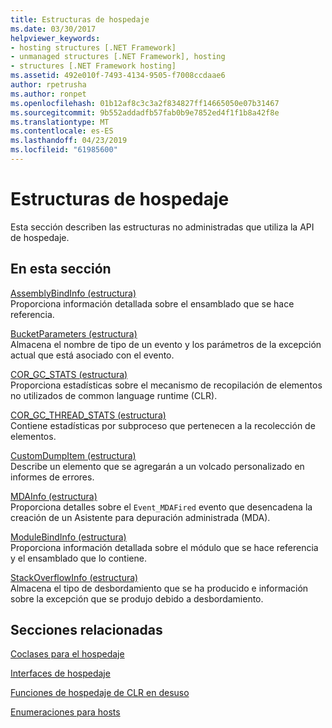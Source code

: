 ```yaml
---
title: Estructuras de hospedaje
ms.date: 03/30/2017
helpviewer_keywords:
- hosting structures [.NET Framework]
- unmanaged structures [.NET Framework], hosting
- structures [.NET Framework hosting]
ms.assetid: 492e010f-7493-4134-9505-f7008ccdaae6
author: rpetrusha
ms.author: ronpet
ms.openlocfilehash: 01b12af8c3c3a2f834827ff14665050e07b31467
ms.sourcegitcommit: 9b552addadfb57fab0b9e7852ed4f1f1b8a42f8e
ms.translationtype: MT
ms.contentlocale: es-ES
ms.lasthandoff: 04/23/2019
ms.locfileid: "61985600"
---
```

# <a name="hosting-structures"></a>Estructuras de hospedaje
Esta sección describen las estructuras no administradas que utiliza la API de hospedaje.  
  
## <a name="in-this-section"></a>En esta sección  
 [AssemblyBindInfo (estructura)](../../../../docs/framework/unmanaged-api/hosting/assemblybindinfo-structure.md)  
 Proporciona información detallada sobre el ensamblado que se hace referencia.  
  
 [BucketParameters (estructura)](../../../../docs/framework/unmanaged-api/hosting/bucketparameters-structure.md)  
 Almacena el nombre de tipo de un evento y los parámetros de la excepción actual que está asociado con el evento.  
  
 [COR_GC_STATS (estructura)](../../../../docs/framework/unmanaged-api/hosting/cor-gc-stats-structure.md)  
 Proporciona estadísticas sobre el mecanismo de recopilación de elementos no utilizados de common language runtime (CLR).  
  
 [COR_GC_THREAD_STATS (estructura)](../../../../docs/framework/unmanaged-api/hosting/cor-gc-thread-stats-structure.md)  
 Contiene estadísticas por subproceso que pertenecen a la recolección de elementos.  
  
 [CustomDumpItem (estructura)](../../../../docs/framework/unmanaged-api/hosting/customdumpitem-structure.md)  
 Describe un elemento que se agregarán a un volcado personalizado en informes de errores.  
  
 [MDAInfo (estructura)](../../../../docs/framework/unmanaged-api/hosting/mdainfo-structure.md)  
 Proporciona detalles sobre el `Event_MDAFired` evento que desencadena la creación de un Asistente para depuración administrada (MDA).  
  
 [ModuleBindInfo (estructura)](../../../../docs/framework/unmanaged-api/hosting/modulebindinfo-structure.md)  
 Proporciona información detallada sobre el módulo que se hace referencia y el ensamblado que lo contiene.  
  
 [StackOverflowInfo (estructura)](../../../../docs/framework/unmanaged-api/hosting/stackoverflowinfo-structure.md)  
 Almacena el tipo de desbordamiento que se ha producido e información sobre la excepción que se produjo debido a desbordamiento.  
  
## <a name="related-sections"></a>Secciones relacionadas  
 [Coclases para el hospedaje](../../../../docs/framework/unmanaged-api/hosting/hosting-coclasses.md)  
  
 [Interfaces de hospedaje](../../../../docs/framework/unmanaged-api/hosting/hosting-interfaces.md)  
  
 [Funciones de hospedaje de CLR en desuso](../../../../docs/framework/unmanaged-api/hosting/deprecated-clr-hosting-functions.md)  
  
 [Enumeraciones para hosts](../../../../docs/framework/unmanaged-api/hosting/hosting-enumerations.md)
